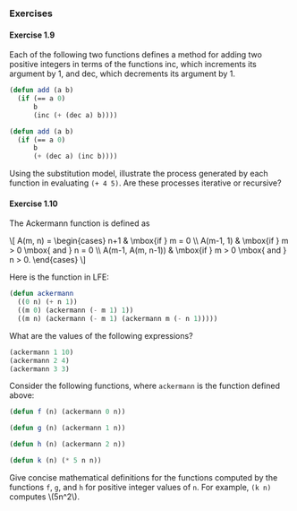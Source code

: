 ### Exercises

#### Exercise 1.9

Each of the following two functions defines a method for adding two positive integers in terms of the functions inc, which increments its argument by 1, and dec, which decrements its argument by 1.

```lisp
(defun add (a b)
  (if (== a 0)
      b
      (inc (+ (dec a) b))))

(defun add (a b)
  (if (== a 0)
      b
      (+ (dec a) (inc b))))
```

Using the substitution model, illustrate the process generated by each function in evaluating ``(+ 4 5)``. Are these processes iterative or recursive? 

#### Exercise 1.10

The Ackermann function is defined as

\\[
A(m, n) =
\begin{cases}
n+1 & \mbox{if } m = 0 \\\\
A(m-1, 1) & \mbox{if } m > 0 \mbox{ and } n = 0 \\\\
A(m-1, A(m, n-1)) & \mbox{if } m > 0 \mbox{ and } n > 0.
\end{cases}
\\]

Here is the function in LFE:

```lisp
(defun ackermann
  ((0 n) (+ n 1))
  ((m 0) (ackermann (- m 1) 1))
  ((m n) (ackermann (- m 1) (ackermann m (- n 1)))))
```

What are the values of the following expressions?

```lisp
(ackermann 1 10)
(ackermann 2 4)
(ackermann 3 3)
```

Consider the following functions, where ``ackermann`` is the function defined above:

```lisp
(defun f (n) (ackermann 0 n))

(defun g (n) (ackermann 1 n))

(defun h (n) (ackermann 2 n))

(defun k (n) (* 5 n n))
```

Give concise mathematical definitions for the functions computed by the functions ``f``, ``g``, and ``h`` for positive integer values of ``n``. For example, ``(k n)`` computes \\(5n^2\\). 

